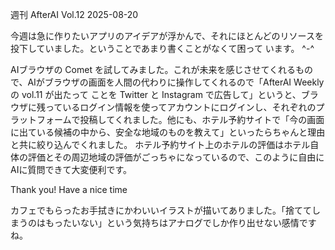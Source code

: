 週刊
AfterAI
Vol.12
2025-08-20

今週は急に作りたいアプリのアイデアが浮かんで、それにほとんどのリソースを投下していました。ということであまり書くことがなくて困って
います。 ^-^

AIブラウザの Comet を試してみました。これが未来を感じさせてくれるもので、AIがブラウザの画面を人間の代わりに操作してくれるので「AfterAI Weekly の vol.11 が出たって
ことを Twitter と Instagram で広告して」というと、ブラウザに残っているログイン情報を使ってアカウントにログインし、それぞれのプラットフォームで投稿してくれました。他にも、ホテル予約サイトで「今の画面に出ている候補の中から、安全な地域のものを教えて」といったらちゃんと理由と共に絞り込んでくれました。
ホテル予約サイト上のホテルの評価はホテル自体の評価とその周辺地域の評価がごっちゃになっているので、このように自由にAIに質問できて大変便利です。

Thank you!
Have a nice time

カフェでもらったお手拭きにかわいいイラストが描いてありました。「捨ててしまうのはもったいない」という気持ちはアナログでしか作り出せない感情ですね。